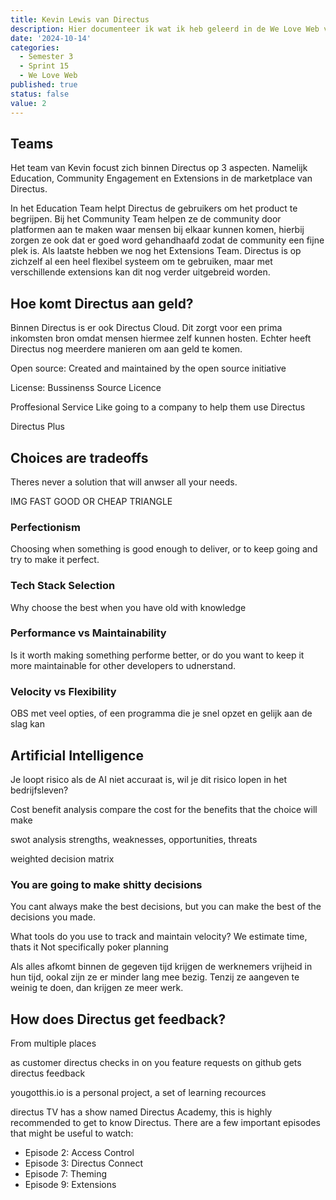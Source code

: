```yaml
---
title: Kevin Lewis van Directus
description: Hier documenteer ik wat ik heb geleerd in de We Love Web van Kevin Lewis.
date: '2024-10-14'
categories:
  - Semester 3
  - Sprint 15
  - We Love Web
published: true
status: false
value: 2
---
```


## Teams
Het team van Kevin focust zich binnen Directus op 3 aspecten. Namelijk <bold>Education</bold>, <bold>Community Engagement</bold> en <bold>Extensions</bold> in de marketplace van Directus.

In het <bold>Education Team</bold> helpt Directus de gebruikers om het product te begrijpen. Bij het <bold>Community Team</bold> helpen ze de community door platformen aan te maken waar mensen bij elkaar kunnen komen, hierbij zorgen ze ook dat er goed word gehandhaafd zodat de community een fijne plek is. Als laatste hebben we nog het <bold>Extensions Team</bold>. Directus is op zichzelf al een heel flexibel systeem om te gebruiken, maar met verschillende extensions kan dit nog verder uitgebreid worden. 

## Hoe komt Directus aan geld?
Binnen Directus is er ook <bold>Directus Cloud</bold>. Dit zorgt voor een prima inkomsten bron omdat mensen hiermee zelf kunnen hosten. Echter heeft Directus nog meerdere manieren om aan geld te komen.

Open source: Created and maintained by the open source initiative

License: Bussinenss Source Licence

Proffesional Service
Like going to a company to help them use Directus

Directus Plus


## Choices are tradeoffs

Theres never a solution that will anwser all your needs.

IMG FAST GOOD OR CHEAP TRIANGLE

### Perfectionism

Choosing when something is good enough to deliver, or to keep going and try to make it perfect.

### Tech Stack Selection

Why choose the best when you have old with knowledge

### Performance vs Maintainability

Is it worth making something performe better, or do you want to keep it more maintainable for other developers to udnerstand.

### Velocity vs Flexibility

OBS met veel opties, of een programma die je snel opzet en gelijk aan de slag kan

## Artificial Intelligence

Je loopt risico als de AI niet accuraat is, wil je dit risico lopen in het bedrijfsleven?

Cost benefit analysis
compare the cost for the benefits that the choice will make

swot analysis 
strengths, weaknesses, opportunities, threats

weighted decision matrix


### You are going to make shitty decisions
You cant always make the best decisions, but you can make the best of the decisions you made.

What tools do you use to track and maintain velocity?
We estimate time, thats it
Not specifically poker planning

Als alles afkomt binnen de gegeven tijd krijgen de werknemers vrijheid in hun tijd, ookal zijn ze er minder lang mee bezig. Tenzij ze aangeven te weinig te doen, dan krijgen ze meer werk.

## How does Directus get feedback?
From multiple places

as customer directus checks in on you
feature requests on github gets directus feedback

yougotthis.io is a personal project, a set of learning recources

directus TV has a show named Directus Academy, this is highly recommended to get to know Directus. There are a few important episodes that might be useful to watch:
- Episode 2: Access Control
- Episode 3: Directus Connect
- Episode 7: Theming
- Episode 9: Extensions




